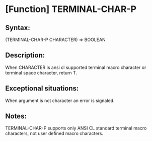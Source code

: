# [Function] TERMINAL-CHAR-P

## Syntax:

(TERMINAL-CHAR-P CHARACTER) => BOOLEAN

## Description:

When CHARACTER is ansi cl supported terminal macro character or terminal space character, return T.

## Exceptional situations:

When argument is not character an error is signaled.

## Notes:

TERMINAL-CHAR-P supports only ANSI CL standard terminal macro characters, not user defined macro characters.
